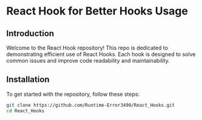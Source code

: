 # React Hook for Better Hooks Usage

## Introduction

Welcome to the React Hook repository! This repo is dedicated to demonstrating efficient use of React Hooks. Each hook is designed to solve common issues and improve code readability and maintainability.

## Installation

To get started with the repository, follow these steps:

```bash
git clone https://github.com/Runtime-Error3490/React_Hooks.git
cd React_Hooks
